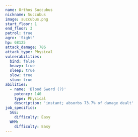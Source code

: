 ```yaml
---
name: Orthos Succubus
nickname: Succubus
image: succubus.png
start_floor: 1
end_floor: 3
patrol: true
agro: 'Sight'
hp: 68125
attack_damage: 786
attack_type: Physical
vulnerabilities:
  bind: false
  heavy: true
  sleep: true
  slow: true
  stun: true
abilities:
  - name: 'Blood Sword (?)'
    potency: 140
    type: Physical
    description: 'instant; absorbs 73.7% of damage dealt'
job_specifics:
  SGE:
    difficulty: Easy
  WHM:
    difficulty: Easy
---
```

